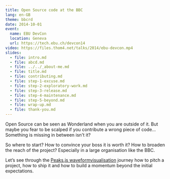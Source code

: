 ```yaml
---
title: Open Source code at the BBC
lang: en-GB
theme: bbcrd
date: 2014-10-01
event:
  name: EBU DevCon
  location: Geneva
  url: https://tech.ebu.ch/devcon14
video: https://files.thom4.net/talks/2014/ebu-devcon.mp4
slides:
  - file: intro.md
  - file: abcd.md
  - file: ../../_about-me.md
  - file: title.md
  - file: contributing.md
  - file: step-1-excuse.md
  - file: step-2-exploratory-work.md
  - file: step-3-release.md
  - file: step-4-maintenance.md
  - file: step-5-beyond.md
  - file: wrap-up.md
  - file: thank-you.md
---
```


Open Source can be seen as Wonderland when you are outside of it. But maybe you fear to be scalped if you contribute a wrong piece of code… Something is missing in between isn't it?

So where to start? How to convince your boss it is worth it? How  to broaden the reach of the project? Especially in a large organisation like the BBC.

Let’s see through the [Peaks.js waveformvisualisation](http://waveform.prototyping.bbc.co.uk) journey how to pitch a project, how to ship it and how to build a momentum beyond the initial expectations.
